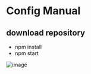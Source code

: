 # Config Manual
## download repository
* npm install
* npm start

![image](https://user-images.githubusercontent.com/9034375/169020940-a4c3561c-3abe-4323-ba07-908ec50a9a2c.png)
